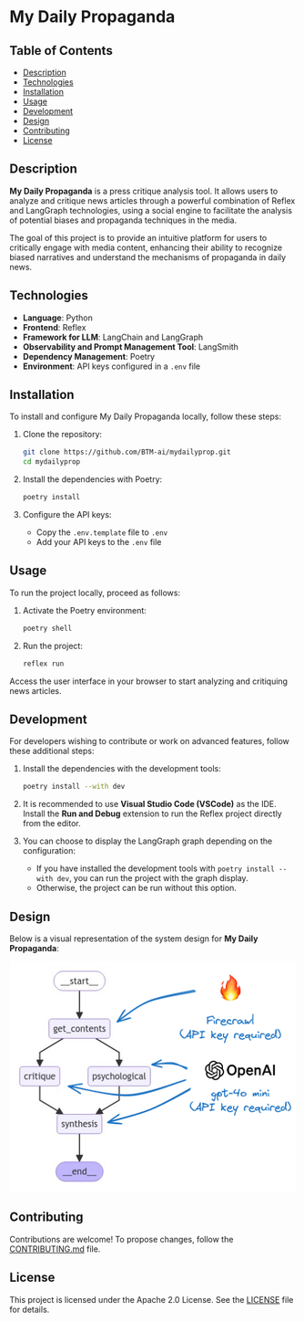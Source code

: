# My Daily Propaganda

## Table of Contents
- [Description](#description)
- [Technologies](#technologies)
- [Installation](#installation)
- [Usage](#usage)
- [Development](#development)
- [Design](#design)
- [Contributing](#contributing)
- [License](#license)

## Description
**My Daily Propaganda** is a press critique analysis tool. It allows users to analyze and critique news articles through a powerful combination of Reflex and LangGraph technologies, using a social engine to facilitate the analysis of potential biases and propaganda techniques in the media.

The goal of this project is to provide an intuitive platform for users to critically engage with media content, enhancing their ability to recognize biased narratives and understand the mechanisms of propaganda in daily news.

## Technologies
- **Language**: Python
- **Frontend**: Reflex
- **Framework for LLM**: LangChain and LangGraph
- **Observability and Prompt Management Tool**: LangSmith
- **Dependency Management**: Poetry
- **Environment**: API keys configured in a `.env` file

## Installation
To install and configure My Daily Propaganda locally, follow these steps:

1. Clone the repository:
    ```bash
    git clone https://github.com/BTM-ai/mydailyprop.git
    cd mydailyprop
    ```

2. Install the dependencies with Poetry:
    ```bash
    poetry install
    ```

3. Configure the API keys:
    - Copy the `.env.template` file to `.env`
    - Add your API keys to the `.env` file

## Usage
To run the project locally, proceed as follows:

1. Activate the Poetry environment:
    ```bash
    poetry shell
    ```

2. Run the project:
    ```bash
    reflex run
    ```

Access the user interface in your browser to start analyzing and critiquing news articles.

## Development
For developers wishing to contribute or work on advanced features, follow these additional steps:

1. Install the dependencies with the development tools:
    ```bash
    poetry install --with dev
    ```

2. It is recommended to use **Visual Studio Code (VSCode)** as the IDE. Install the **Run and Debug** extension to run the Reflex project directly from the editor.

3. You can choose to display the LangGraph graph depending on the configuration:
    - If you have installed the development tools with `poetry install --with dev`, you can run the project with the graph display.
    - Otherwise, the project can be run without this option.

## Design
Below is a visual representation of the system design for **My Daily Propaganda**:

![My Daily Propaganda graph design](docs/mydailyprop_design.png)

## Contributing

Contributions are welcome! To propose changes, follow the [CONTRIBUTING.md](CONTRIBUTING.md) file.

## License
This project is licensed under the Apache 2.0 License. See the [LICENSE](LICENSE) file for details.
